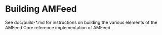 Building AMFeed
=============

See doc/build-*.md for instructions on building the various
elements of the AMFeed Core reference implementation of AMFeed.
